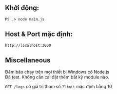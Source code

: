 
## Khởi động:

`PS .> node main.js`

## Host & Port mặc định:

`http://localhost:3000`

## Miscellaneous

Đảm bảo chạy trên mọi thiết bị Windows có Node.js  
Đã test. Không cần cài đặt thêm bất kỳ module nào.

`GET /logs` có giá trị tham số `?limit` mặc định bằng 10

